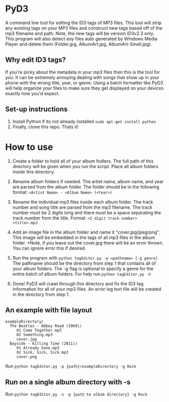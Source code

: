 PyD3
====

A command line tool for editing the ID3 tags of MP3 files. This tool will strip any existing tags on your MP3 files and construct new tags based off of the mp3 filename and path. Note, the new tags will be version ID3v2.3 only. This program will also detect any files auto generated by Windows Media Player and delete them (Folder.jpg, AlbumArt.jpg, AlbumArt-Small.jpg).

## Why edit ID3 tags?

If you're picky about the metadata in your mp3 files then this is the tool for you. It can be extremely annoying dealing with songs that show up in your phone with the wrong title, year, or genre. Using a batch formatter like PyD3 will help organize your files to make sure they get displayed on your devices exactly how you'd expect.

## Set-up instructions

1. Install Python if its not already installed ```sudo apt-get install python```
2. Finally, clone this repo. Thats it!

# How to use

1. Create a folder to hold all of your album fodlers. The full path of this directory will be given when you run the script. Place all album folders inside this directory.

2. Rename album folders if needed. The artist name, album name, and year are parsed from the album folder. The folder should be in the following format: ```<Artist Name> - <Album Name> (<Year>)```

3. Rename the individual mp3 files inside each album folder. The track number and song title are parsed from the mp3 filename. The track number must be 2 digits long and there must be a space separating the track number from the title. Format: ```<2 digit track number> <title>.mp3```

3. Add an image file in the album folder and name it "cover.jpg/jpeg/png". This image will be embedded in the tags of all mp3 files in the album folder. *Note, if you leave out the cover.jpg there will be an error thrown. You can ignore error this if desired.

4. Run the program with ```python tagEditor.py -p <pathname> [-g genre]``` The pathname should be the directory from step 1 that contains all of your album folders. The -g flag is optional to specify a genre for the entire batch of album folders. For help run ```python tagEditor.py -h```

6. Done! PyD3 will crawl through this directory and fix the ID3 tag information for all of your mp3 files. An error log text file will be created in the directory from step 1.

## An example with file layout

```
exampleDirectory/
  The Beatles - Abbey Road (1969)/
	 01 Come Together.mp3
	 02 Something.mp3
	 cover.jpg
  Bayside - Killing Time (2011)/
     01 Already Gone.mp3
     02 Sick, Sick, Sick.mp3
     cover.png
```

Run ```python tagEditor.py -p {path}/exampleDirectory -g Rock```


## Run on a single album directory with -s

Run ```python tagEditor.py -s -p {path to album directory} -g Rock```
